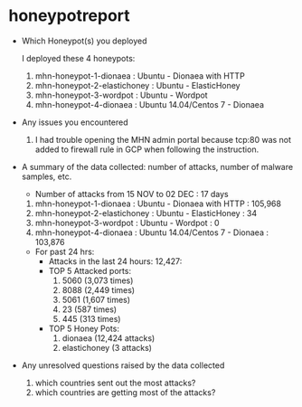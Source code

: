 # honeypotreport

* Which Honeypot(s) you deployed

    I deployed these 4 honeypots:
    1. mhn-honeypot-1-dionaea : Ubuntu - Dionaea with HTTP
    2. mhn-honeypot-2-elastichoney : Ubuntu - ElasticHoney
    3. mhn-honeypot-3-wordpot : Ubuntu - Wordpot
    4. mhn-honeypot-4-dionaea : Ubuntu 14.04/Centos 7 - Dionaea
* Any issues you encountered
    1. I had trouble opening the MHN admin portal because tcp:80 was not added to firewall rule in GCP when following the instruction.
* A summary of the data collected: number of attacks, number of malware samples, etc.
    * Number of attacks from 15 NOV to 02 DEC : 17 days  
    1. mhn-honeypot-1-dionaea : Ubuntu - Dionaea with HTTP : 105,968
    2. mhn-honeypot-2-elastichoney : Ubuntu - ElasticHoney : 34
    3. mhn-honeypot-3-wordpot : Ubuntu - Wordpot : 0
    4. mhn-honeypot-4-dionaea : Ubuntu 14.04/Centos 7 - Dionaea : 103,876
    * For past 24 hrs: 
        * Attacks in the last 24 hours: 12,427:
        * TOP 5 Attacked ports:
            1. 5060 (3,073 times)
            2. 8088 (2,449 times)
            3. 5061 (1,607 times)
            4. 23 (587 times)
            5. 445 (313 times)
        * TOP 5 Honey Pots:
            1. dionaea (12,424 attacks)
            2. elastichoney (3 attacks)
                
* Any unresolved questions raised by the data collected
    1. which countries sent out the most attacks?
    2. which countries are getting most of the attacks?
    
